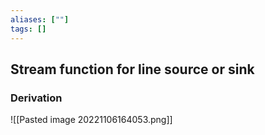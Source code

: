 ```yaml
---
aliases: [""]
tags: []
---
```


## Stream function for line source or sink

### Derivation

![[Pasted image 20221106164053.png]]


